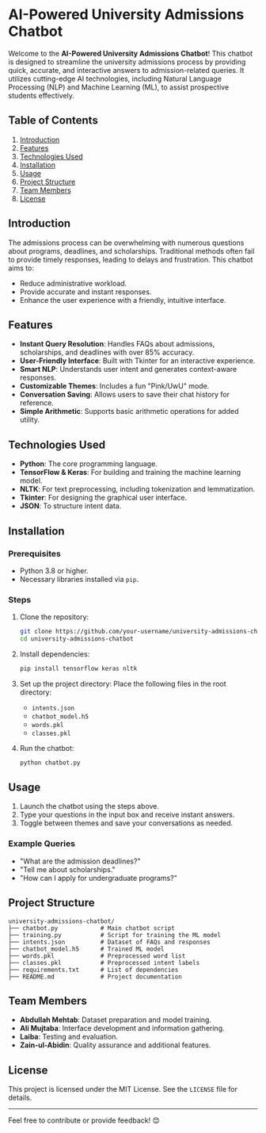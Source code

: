 # AI-Powered University Admissions Chatbot

Welcome to the **AI-Powered University Admissions Chatbot**! This chatbot is designed to streamline the university admissions process by providing quick, accurate, and interactive answers to admission-related queries. It utilizes cutting-edge AI technologies, including Natural Language Processing (NLP) and Machine Learning (ML), to assist prospective students effectively.

## Table of Contents
1. [Introduction](#introduction)
2. [Features](#features)
3. [Technologies Used](#technologies-used)
4. [Installation](#installation)
5. [Usage](#usage)
6. [Project Structure](#project-structure)
7. [Team Members](#team-members)
8. [License](#license)

## Introduction

The admissions process can be overwhelming with numerous questions about programs, deadlines, and scholarships. Traditional methods often fail to provide timely responses, leading to delays and frustration. This chatbot aims to:
- Reduce administrative workload.
- Provide accurate and instant responses.
- Enhance the user experience with a friendly, intuitive interface.

## Features

- **Instant Query Resolution**: Handles FAQs about admissions, scholarships, and deadlines with over 85% accuracy.
- **User-Friendly Interface**: Built with Tkinter for an interactive experience.
- **Smart NLP**: Understands user intent and generates context-aware responses.
- **Customizable Themes**: Includes a fun "Pink/UwU" mode.
- **Conversation Saving**: Allows users to save their chat history for reference.
- **Simple Arithmetic**: Supports basic arithmetic operations for added utility.

## Technologies Used

- **Python**: The core programming language.
- **TensorFlow & Keras**: For building and training the machine learning model.
- **NLTK**: For text preprocessing, including tokenization and lemmatization.
- **Tkinter**: For designing the graphical user interface.
- **JSON**: To structure intent data.

## Installation

### Prerequisites
- Python 3.8 or higher.
- Necessary libraries installed via `pip`.

### Steps
1. Clone the repository:
   ```bash
   git clone https://github.com/your-username/university-admissions-chatbot.git
   cd university-admissions-chatbot
   ```
2. Install dependencies:
   ```bash
   pip install tensorflow keras nltk
   ```
3. Set up the project directory:
   Place the following files in the root directory:
   - `intents.json`
   - `chatbot_model.h5`
   - `words.pkl`
   - `classes.pkl`

4. Run the chatbot:
   ```bash
   python chatbot.py
   ```

## Usage

1. Launch the chatbot using the steps above.
2. Type your questions in the input box and receive instant answers.
3. Toggle between themes and save your conversations as needed.

### Example Queries
- "What are the admission deadlines?"
- "Tell me about scholarships."
- "How can I apply for undergraduate programs?"

## Project Structure

```
university-admissions-chatbot/
├── chatbot.py            # Main chatbot script
├── training.py           # Script for training the ML model
├── intents.json          # Dataset of FAQs and responses
├── chatbot_model.h5      # Trained ML model
├── words.pkl             # Preprocessed word list
├── classes.pkl           # Preprocessed intent labels
├── requirements.txt      # List of dependencies
├── README.md             # Project documentation
```

## Team Members

- **Abdullah Mehtab**: Dataset preparation and model training.
- **Ali Mujtaba**: Interface development and information gathering.
- **Laiba**: Testing and evaluation.
- **Zain-ul-Abidin**: Quality assurance and additional features.

## License

This project is licensed under the MIT License. See the `LICENSE` file for details.

---

Feel free to contribute or provide feedback! 😊
